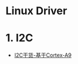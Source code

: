 Linux Driver
==


# 1. I2C

- [I2C干货-基于Cortex-A9](https://www.eet-china.com/mp/a25439.html?utm_source=EETC%20Forum%20Alert&utm_medium=Email&utm_campaign=2020-08-28)